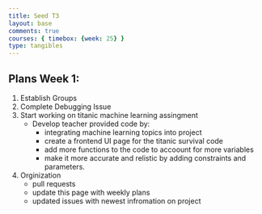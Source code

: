 ```yaml
---
title: Seed T3
layout: base
comments: true
courses: { timebox: {week: 25} }
type: tangibles
---
```

## Plans Week 1:
1) Establish Groups
2) Complete Debugging Issue
3) Start working on titanic machine learning assingment
    - Develop teacher provided code by:
        - integrating machine learning topics into project
        - create a frontend UI page for the titanic survival code
        - add more functions to the code to accoount for more variables
        - make it more accurate and relistic by adding constraints and parameters.
4) Orginization
    - pull requests
    - update this page with weekly plans
    - updated issues with newest infromation on project
